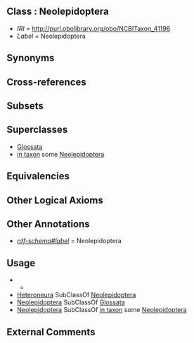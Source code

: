 
## Class : Neolepidoptera

 * *IRI* = http://purl.obolibrary.org/obo/NCBITaxon_41196
 * *Label* = Neolepidoptera

## Synonyms


## Cross-references


## Subsets


## Superclasses

 * [Glossata](../../NCBITaxon/91/NCBITaxon_41191.md)
 * [in taxon](../../RO/62/RO_0002162.md) some [Neolepidoptera](../../NCBITaxon/96/NCBITaxon_41196.md)

## Equivalencies


## Other Logical Axioms


## Other Annotations

 * *[rdf-schema#label](../../el/rdf-schema#label.md)* = Neolepidoptera

## Usage

 * -
 * [Heteroneura](../../NCBITaxon/97/NCBITaxon_41197.md) SubClassOf [Neolepidoptera](../../NCBITaxon/96/NCBITaxon_41196.md)
 * [Neolepidoptera](../../NCBITaxon/96/NCBITaxon_41196.md) SubClassOf [Glossata](../../NCBITaxon/91/NCBITaxon_41191.md)
 * [Neolepidoptera](../../NCBITaxon/96/NCBITaxon_41196.md) SubClassOf [in taxon](../../RO/62/RO_0002162.md) some [Neolepidoptera](../../NCBITaxon/96/NCBITaxon_41196.md)

## External Comments

